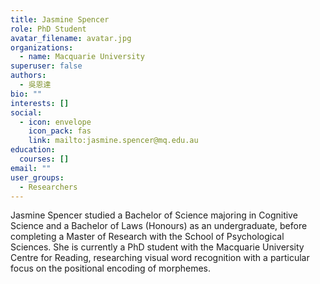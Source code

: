 ```yaml
---
title: Jasmine Spencer
role: PhD Student
avatar_filename: avatar.jpg
organizations:
  - name: Macquarie University
superuser: false
authors:
  - 吳恩達
bio: ""
interests: []
social:
  - icon: envelope
    icon_pack: fas
    link: mailto:jasmine.spencer@mq.edu.au
education:
  courses: []
email: ""
user_groups:
  - Researchers
---
```

Jasmine Spencer studied a Bachelor of Science majoring in Cognitive Science and a Bachelor of Laws (Honours) as an undergraduate, before completing a Master of Research with the School of Psychological Sciences. She is currently a PhD student with the Macquarie University Centre for Reading, researching visual word recognition with a particular focus on the positional encoding of morphemes.